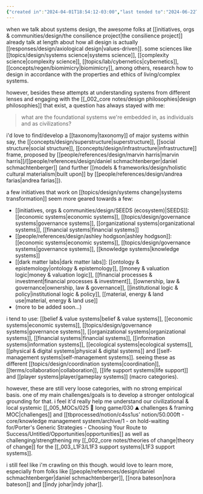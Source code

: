 ```yaml
---
{"created in":"2024-04-01T18:54:12-03:00","last tended to":"2024-06-22T19:31:30-03:00","aliases":["regenerative systems design"],"tags":["systemsscience","design","concept","🌱"],"created":"2024-04-01T18:54:12.799-03:00","updated":"2025-06-11T16:18:09.448-03:00","relevancescore":96,"notestage":["🌱"],"dg-publish":true,"permalink":"/concepts/design/systems-design/","dgPassFrontmatter":true}
---
```


when we talk about systems design, the awesome folks at [[initiatives, orgs & communities/design/the consilience project\|the consilience project]] already talk at length about how all design is actually [[responses/design/axiological design\|values-driven]]. some sciences like [[topics/design/systems science\|systems science]], [[complexity science\|complexity science]], [[topics/lab/cybernetics\|cybernetics]], [[concepts/regen/biomimicry\|biomimicry]], among others, research how to design in accordance with the properties and ethics of living/complex systems.

however, besides these attempts at understanding systems from different lenses and engaging with the [[_002_core notes/design philosophies\|design philosophies]] that exist, a question has always stayed with me:

> what are the foundational systems we're embedded in, as individuals and as civilizations?

i'd love to find/develop a [[taxonomy\|taxonomy]] of major systems within say, the [[concepts/design/superstructure\|superstructure]], [[social structure\|social structure]], [[concepts/design/infrastructure\|infrastructure]] frame, proposed by [[people/references/design/marvin harris\|marvin harris]]/[[people/references/design/daniel schmachtenberger\|daniel schmachtenberger]] (and further [[models & frameworks/design/holistic cultural materialism\|built upon]] by [[people/references/design/andrea farias\|andrea farias]]).

a few initiatives that work on [[topics/design/systems change\|systems transformation]] seem more geared towards a few:

-  [[initiatives, orgs & communities/design/SEEDS (ecosystem)\|SEEDS]]: [[economic systems\|economic systems]], [[topics/design/governance systems\|governance systems]], [[organizational systems\|organizational systems]], [[financial systems\|financial systems]]
- [[people/references/design/ashley hodgson\|ashley hodgson]]: [[economic systems\|economic systems]], [[topics/design/governance systems\|governance systems]], [[knowledge systems\|knowledge systems]]
- [[dark matter labs\|dark matter labs]]: [[ontology & epistemology\|ontology & epistemology]], [[money & valuation logic\|money & valuation logic]], [[financial processes & investment\|financial processes & investment]], [[ownership, law & governance\|ownership, law & governance]], [[institutional logic & policy\|institutional logic & policy]], [[material, energy & land use\|material, energy & land use]]
- (more to be added soon...)

i tend to use: [[belief & value systems\|belief & value systems]], [[economic systems\|economic systems]], [[topics/design/governance systems\|governance systems]], [[organizational systems\|organizational systems]], [[financial systems\|financial systems]], [[information systems\|information systems]], [[ecological systems\|ecological systems]], [[physical & digital systems\|physical & digital systems]] and [[self-management systems\|self-management systems]]. seeing these as different [[topics/design/coordination systems\|coordination]], [[terms/collaboration\|collaboration]], [[life support systems\|life support]] and [[player systems\|player/gameplay systems]] (macro categories).

however, these are still very loose categories, with no strong empirical basis. one of my main challenges/goals is to develop a stronger ontological grounding for that. i feel it'd really help me understand our civilizational & local systemic [[_005_MOCs/025 🔷 long game/030 ⛰ challenges & framing MOC\|challenges]] and [[tbprocessed/notion/c4ss1us’ notion/50.000ft - core/knowledge management system/archive/1 - on hold-waiting for/Porter's Generic Strategies - Choosing Your Route to Success/Untitled/Opportunities\|opportunities]] as well as challenging/strengthening my [[_002_core notes/theories of change\|theory of change]] for the [[_003_L1F3/L1F3 support systems\|L1F3 support systems]].

i still feel like i'm crawling on this though. would love to learn more, especially from folks like [[people/references/design/daniel schmachtenberger\|daniel schmachtenberger]], [[nora bateson\|nora bateson]] and [[indy johar\|indy johar]].
